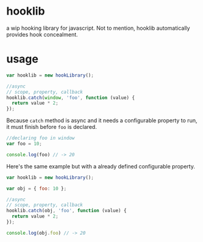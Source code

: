# hooklib
a wip hooking library for javascript.
Not to mention, hooklib automatically provides hook concealment.

# usage
```js
var hooklib = new hookLibrary();

//async
// scope, property, callback
hooklib.catch(window, 'foo', function (value) {
  return value * 2; 
});
```
Because `catch` method is async and it needs a configurable property to run,
it must finish before `foo` is declared.

```js
//declaring foo in window
var foo = 10;

console.log(foo) // -> 20
```
Here's the same example but with a already defined configurable property.
```js
var hooklib = new hookLibrary();

var obj = { foo: 10 };

//async
// scope, property, callback
hooklib.catch(obj, 'foo', function (value) {
  return value * 2; 
});

console.log(obj.foo) // -> 20
```
